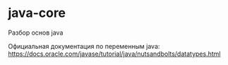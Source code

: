 # java-core
Разбор основ java

Официальная документация по переменным java: 
https://docs.oracle.com/javase/tutorial/java/nutsandbolts/datatypes.html